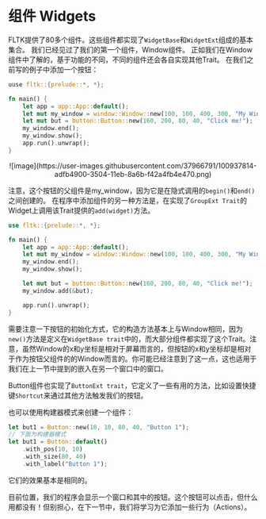 # 组件 Widgets

FLTK提供了80多个组件。这些组件都实现了`WidgetBase`和`WidgetExt`组成的基本集合。 我们已经见过了我们的第一个组件，Window组件。
正如我们在Window组件中了解的，基于功能的不同，不同的组件还会各自实现其他Trait。
在我们之前写的例子中添加一个按钮：

```rust
uuse fltk::{prelude::*, *};

fn main() {
    let app = app::App::default();
    let mut my_window = window::Window::new(100, 100, 400, 300, "My Window");
    let mut but = button::Button::new(160, 200, 80, 40, "Click me!");
    my_window.end();
    my_window.show();
    app.run().unwrap();
}
```

<div align="center">
![image](https://user-images.githubusercontent.com/37966791/100937814-adfb4900-3504-11eb-8a6b-f42a4fb4e470.png)

</div>

注意，这个按钮的父组件是my_window，因为它是在隐式调用的`begin()`和`end()`之间创建的。
在程序中添加组件的另一种方法是，在实现了`GroupExt Trait`的Widget上调用该Trait提供的`add(widget)`方法。

```rust
use fltk::{prelude::*, *};

fn main() {
    let app = app::App::default();
    let mut my_window = window::Window::new(100, 100, 400, 300, "My Window");
    my_window.end();
    my_window.show();

    let mut but = button::Button::new(160, 200, 80, 40, "Click me!");
    my_window.add(&but);

    app.run().unwrap();
}
```

需要注意一下按钮的初始化方式，它的构造方法基本上与Window相同，因为`new()`方法是定义在`WidgetBase trait`中的，而大部分组件都实现了这个Trait。注意，虽然Window的x和y坐标是相对于屏幕而言的，但按钮的x和y坐标却是相对于作为按钮父组件的的Window而言的。你可能已经注意到了这一点，这也适用于我们在上一节中提到的嵌入在另一个窗口中的窗口。

Button组件也实现了`ButtonExt trait`，它定义了一些有用的方法，比如设置快捷键`Shortcut`来通过其他方法触发我们的按钮。

也可以使用构建器模式来创建一个组件：

```rust
let but1 = Button::new(10, 10, 80, 40, "Button 1");
// 下面为构建器模式
let but1 = Button::default()
    .with_pos(10, 10)
    .with_size(80, 40)
    .with_label("Button 1");
```
它们的效果基本是相同的。

目前位置，我们的程序会显示一个窗口和其中的按钮。这个按钮可以点击，但什么用都没有！但别担心，在下一节中，我们将学习为它添加一些行为（Actions）。